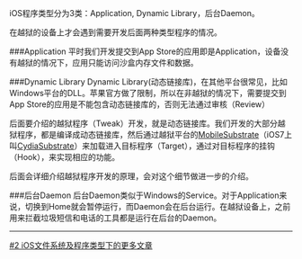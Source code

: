 iOS程序类型分为3类：Application, Dynamic Library，后台Daemon。

在越狱的设备上才会遇到需要开发后面两种类型程序的情况。

###Application
平时我们开发提交到App Store的应用即是Application，设备没有越狱的情况下，应用只能访问沙盒内存文件和数据。

###Dynamic Library
Dynamic Library(动态链接库)，在其他平台很常见，比如Windows平台的DLL。苹果官方做了限制，所以在非越狱的情况下，需要提交到App Store的应用是不能包含动态链接库的，否则无法通过审核（Review）

后面要介绍的越狱程序（Tweak）开发，就是动态链接库。我们开发的大部分越狱程序，都是编译成动态链接库，然后通过越狱平台的[MobileSubstrate](http://iphonedevwiki.net/index.php/MobileSubstrate)（iOS7上叫[CydiaSubstrate](http://www.cydiasubstrate.com/)）来加载进入目标程序（Target），通过对目标程序的挂钩（Hook），来实现相应的功能。

后面会详细介绍越狱程序开发的原理，会对这个细节做进一步的介绍。

###后台Daemon
后台Daemon类似于Windows的Service。对于Application来说，切换到Home就会暂停运行，而Daemon会在后台运行。在越狱设备上，之前用来拦截垃圾短信和电话的工具都是运行在后台的Daemon。


***
[#2 iOS文件系统及程序类型下的更多文章](http://security.ios-wiki.com/issue-2/)
